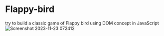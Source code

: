 # Flappy-bird
try to build a classic game of Flappy bird using DOM concept in JavaScript
![Screenshot 2023-11-23 072412](https://github.com/MrRitik/Flappy-bird/assets/95371225/9afd3fbd-eb6c-40b0-8aeb-909dadf99b50)

